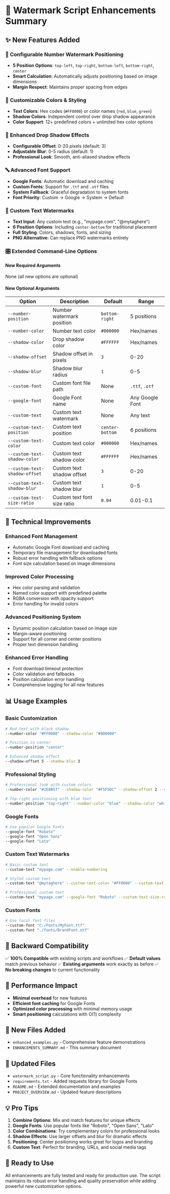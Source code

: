 # 🚀 Watermark Script Enhancements Summary

## ✨ New Features Added

### 🎯 **Configurable Number Watermark Positioning**
- **5 Position Options**: `top-left`, `top-right`, `bottom-left`, `bottom-right`, `center`
- **Smart Calculation**: Automatically adjusts positioning based on image dimensions
- **Margin Respect**: Maintains proper spacing from edges

### 🎨 **Customizable Colors & Styling**
- **Text Colors**: Hex codes (`#FF0000`) or color names (`red`, `blue`, `green`)
- **Shadow Colors**: Independent control over drop shadow appearance
- **Color Support**: 12+ predefined colors + unlimited hex color options

### 🌟 **Enhanced Drop Shadow Effects**
- **Configurable Offset**: 0-20 pixels (default: 3)
- **Adjustable Blur**: 0-5 radius (default: 1)
- **Professional Look**: Smooth, anti-aliased shadow effects

### 🔤 **Advanced Font Support**
- **Google Fonts**: Automatic download and caching
- **Custom Fonts**: Support for `.ttf` and `.otf` files
- **System Fallback**: Graceful degradation to system fonts
- **Font Priority**: Custom → Google → System → Default

### 📝 **Custom Text Watermarks**
- **Text Input**: Any custom text (e.g., "mypage.com", "@mytaghere")
- **6 Position Options**: Including `center-bottom` for traditional placement
- **Full Styling**: Colors, shadows, fonts, and sizing
- **PNG Alternative**: Can replace PNG watermarks entirely

### 🎛️ **Extended Command-Line Options**

#### New Required Arguments
None (all new options are optional)

#### New Optional Arguments
| Option | Description | Default | Range |
|--------|-------------|---------|-------|
| `--number-position` | Number watermark position | `bottom-right` | 5 positions |
| `--number-color` | Number text color | `#000000` | Hex/names |
| `--shadow-color` | Drop shadow color | `#FFFFFF` | Hex/names |
| `--shadow-offset` | Shadow offset in pixels | `3` | 0-20 |
| `--shadow-blur` | Shadow blur radius | `1` | 0-5 |
| `--custom-font` | Custom font file path | None | `.ttf`, `.otf` |
| `--google-font` | Google Font name | None | Any Google Font |
| `--custom-text` | Custom text watermark | None | Any text |
| `--custom-text-position` | Custom text position | `center-bottom` | 6 positions |
| `--custom-text-color` | Custom text color | `#000000` | Hex/names |
| `--custom-text-shadow-color` | Custom text shadow color | `#FFFFFF` | Hex/names |
| `--custom-text-shadow-offset` | Custom text shadow offset | `3` | 0-20 |
| `--custom-text-shadow-blur` | Custom text shadow blur | `1` | 0-5 |
| `--custom-text-size-ratio` | Custom text font size ratio | `0.04` | 0.01-0.1 |

## 🔧 **Technical Improvements**

### **Enhanced Font Management**
- Automatic Google Font download and caching
- Temporary file management for downloaded fonts
- Robust error handling with fallback options
- Font size calculation based on image dimensions

### **Improved Color Processing**
- Hex color parsing and validation
- Named color support with predefined palette
- RGBA conversion with opacity support
- Error handling for invalid colors

### **Advanced Positioning System**
- Dynamic position calculation based on image size
- Margin-aware positioning
- Support for all corner and center positions
- Proper text dimension handling

### **Enhanced Error Handling**
- Font download timeout protection
- Color validation and fallbacks
- Position calculation error handling
- Comprehensive logging for all new features

## 📊 **Usage Examples**

### **Basic Customization**
```bash
# Red text with black shadow
--number-color "#FF0000" --shadow-color "#000000"

# Position in center
--number-position "center"

# Enhanced shadow effect
--shadow-offset 5 --shadow-blur 3
```

### **Professional Styling**
```bash
# Professional look with custom colors
--number-color "#2E8B57" --shadow-color "#F5F5DC" --shadow-offset 2 --shadow-blur 1

# Top-right positioning with blue text
--number-position "top-right" --number-color "blue" --shadow-color "white"
```

### **Google Fonts**
```bash
# Use popular Google Fonts
--google-font "Roboto"
--google-font "Open Sans"
--google-font "Lato"
```

### **Custom Text Watermarks**
```bash
# Basic custom text
--custom-text "mypage.com" --enable-numbering

# Styled custom text
--custom-text "@mytaghere" --custom-text-color "#FF0000" --custom-text-position "top-right"

# Professional custom text
--custom-text "mypage.com" --google-font "Roboto" --custom-text-size-ratio 0.05
```

### **Custom Fonts**
```bash
# Use local font files
--custom-font "C:/Fonts/MyFont.ttf"
--custom-font "./fonts/BrandFont.otf"
```

## 🎯 **Backward Compatibility**

✅ **100% Compatible** with existing scripts and workflows
✅ **Default values** match previous behavior
✅ **Existing arguments** work exactly as before
✅ **No breaking changes** to current functionality

## 🚀 **Performance Impact**

- **Minimal overhead** for new features
- **Efficient font caching** for Google Fonts
- **Optimized color processing** with minimal memory usage
- **Smart positioning** calculations with O(1) complexity

## 📁 **New Files Added**

- `enhanced_examples.py` - Comprehensive feature demonstrations
- `ENHANCEMENTS_SUMMARY.md` - This summary document

## 🔄 **Updated Files**

- `watermark_script.py` - Core functionality enhancements
- `requirements.txt` - Added requests library for Google Fonts
- `README.md` - Extended documentation and examples
- `PROJECT_OVERVIEW.md` - Updated feature descriptions

## 💡 **Pro Tips**

1. **Combine Options**: Mix and match features for unique effects
2. **Google Fonts**: Use popular fonts like "Roboto", "Open Sans", "Lato"
3. **Color Combinations**: Try complementary colors for professional looks
4. **Shadow Effects**: Use larger offsets and blur for dramatic effects
5. **Positioning**: Center positioning works great for logos and branding
6. **Custom Text**: Perfect for branding, URLs, and social media tags

## 🎉 **Ready to Use**

All enhancements are fully tested and ready for production use. The script maintains its robust error handling and quality preservation while adding powerful new customization options.
